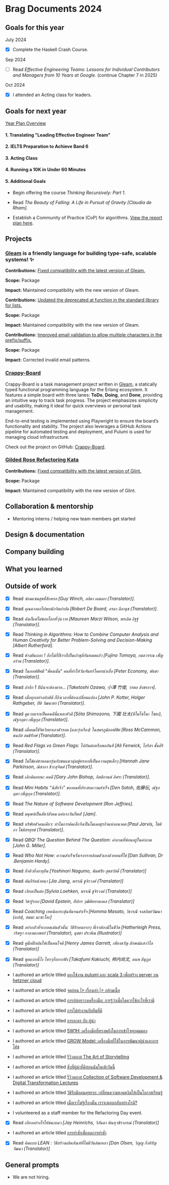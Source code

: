 # Brag Documents 2024

## Goals for this year

[comment]: # (* List the major goals here!)

July 2024

* [x] Complete the Haskell Crash Course.

Sep 2024

* [ ] Read _Effective Engineering Teams: Lessons for Individual Contributors and Managers from 10 Years at Google._  (continue Chapter 7 in 2025)

Oct 2024

* [x] I attended an Acting class for leaders.

## Goals for next year

[Year Plan Overview](https://github.com/mrgleam/brag-documents/blob/main/Year%20Plan%20Overview/2025/2025.md)

#### 1. Translating "Leading Effective Engineer Team"

#### 2. IELTS Preparation to Achieve Band 6

#### 3. Acting Class

#### 4. Running a 10K in Under 60 Minutes

#### 5. Additional Goals

* Begin offering the course _Thinking Recursively: Part 1_.

* Read _The Beauty of Falling: A Life in Pursuit of Gravity [Claudia de Rham]._

* Establish a Community of Practice (CoP) for algorithms. [View the report plan here](https://github.com/mrgleam/CoP-Algorithms/blob/main/README.md).


[comment]: # (* If it's getting towards the end of the year, maybe start writing down what might be the goals for next year.)

## Projects

### [Gleam](https://github.com/gleam-lang/gleam) is a friendly language for building type-safe, scalable systems! ✨

**Contributions:** [Fixed compatibility with the latest version of Gleam.](https://github.com/lpil/zeptomail/pull/1)
  
**Scope:** Package
  
**Impact:** Maintained compatibility with the new version of Gleam.

**Contributions:** [Updated the deprecated at function in the standard library for lists.](https://github.com/mrdimosthenis/minigen/pull/4)
  
**Scope:** Package
  
**Impact:** Maintained compatibility with the new version of Gleam.

**Contributions:** [Improved email validation to allow multiple characters in the prefix/suffix.](https://github.com/sporto/gleam-valid/pull/4)
  
**Scope:** Package
  
**Impact:** Corrected invalid email patterns.

### [Crappy-Board](https://github.com/mrgleam/crappy-board)

Crappy-Board is a task management project written in [Gleam](https://github.com/gleam-lang/gleam), a statically typed functional programming language for the Erlang ecosystem. It features a simple board with three lanes: **ToDo**, **Doing**, and **Done**, providing an intuitive way to track task progress. The project emphasizes simplicity and usability, making it ideal for quick overviews or personal task management.

End-to-end testing is implemented using Playwright to ensure the board’s functionality and stability. The project also leverages a GitHub Actions pipeline for automated testing and deployment, and Pulumi is used for managing cloud infrastructure.

Check out the project on GitHub: [Crappy-Board](https://github.com/mrgleam/crappy-board).

### [Gilded Rose Refactoring Kata](https://github.com/emilybache/GildedRose-Refactoring-Kata)

**Contributions:** [Fixed compatibility with the latest version of Glint.](https://github.com/emilybache/GildedRose-Refactoring-Kata/pull/577)
  
**Scope:** Package
  
**Impact:** Maintained compatibility with the new version of Glint.

## Collaboration & mentorship
* Mentoring interns / helping new team members get started

## Design & documentation

## Company building

## What you learned

## Outside of work

* [x] Read _ซ่อมแซมสุขที่สึกหรอ [Guy Winch, ลลิตา ผลผลา (Translator)]_.

* [x] Read _คุณคางคกไปพบนักจิตบำบัด [Robert De Board, อรดา ลีลานุช (Translator)]_.

* [x] Read _ฉันก็แค่ไม่ชอบโลกที่วุ่นวาย [Maureen Marzi Wilson, พรเลิศ อิฐฐ์ (Translator)]_.

* [x] Read _Thinking in Algorithms: How to Combine Computer Analysis and Human Creativity for Better Problem-Solving and Decision-Making [Albert Rutherford]_.

* [x] Read _ช่างมันเถอะ ! อีกไม่กี่ปีเราก็เป็นเถ้าธุลีกันหมดแล้ว [Fujino Tomoya, กมลวรรณ เพ็ญอร่าม (Translator)]_.

* [x] Read _ในออฟฟิศมี "พี่คนนั้น" คนที่ทำให้วันจันทร์โคตรน่าเบื่อ [Peter Economy, พัดชา (Translator)]_.

* [x] Read _ถ้าอีก 1 ปีฉันจะต้องตาย... [Taketoshi Ozawa, 小澤 竹俊, วรพล สิงขรอาจ]_.

* [x] Read _เมื่อทุกอย่างปกติดี ก็ถึงเวลาที่ต้องเปลี่ยนแปลง [John P. Kotter, Holger Rathgeber, ปิติ วัฒนาธร (Translator)]_.

* [x] Read _ดูแวบแรกเป็นคนดีนี่แหละตัวดี [Sōta Shimozono, 下園 壮太(ชิโมโซโนะ โซตะ), ณัฐกฤตา เพ็ญกุล (Translator)]_.

* [x] Read _เมื่อผมใช้จิตวิทยาเอาตัวรอด (และรุ่งเรือง) ในสมรภูมิออฟฟิศ [Ross McCammon, ธนภัส สมธิรักษ์ (Translator)]_.

* [x] Read _Red Flags vs Green Flags: ไปกันต่อหรือพอกันที [Ali Fenwick, ไอริสา ชั้นศิริ (Translator)]_.

* [x] Read _ไม่ใช่แค่ชาหอมกรุ่นกับขนแมวนุ่มฟูหรอกที่เป็นความสุขเล็กๆ [Hannah Jane Parkinson, ณิชาภา ชิวะสุจินต์ (Translator)]_.

* [x] Read _เลิกคิดลบนะ คนดี [Gary John Bishop, กิตติกานต์ อิศระ (Translator)]_.

* [x] Read _Mini Habits “นิสัยจิ๋ว” ของคนที่ประสบความสำเร็จ [Den Satoh, 佐藤伝, ณัฐกฤตา เพ็ญกุล (Translator)]_.

* [x] Read _The Nature of Software Development [Ron Jeffries]_.

* [x] Read _มนุษย์เป็นสัตว์สังคม แค่บางวันก็พอ! [Jam]_.

* [x] Read _บริษัทตัวคนเดียว: ทำไมการคิดเล็กจึงเป็นโมเดลธุรกิจแห่งอนาคต [Paul Jarvis, โชติกา โชติสรยุทธ์ (Translator)]_.

* [x] Read _QBQ! The Question Behind The Question: คำถามที่ซ่อนอยู่ในคำถาม [John G. Miller]_.

* [x] Read _Who Not How: ความสำเร็จเริ่มจากรายล้อมตัวเองด้วยคนที่ใช่ [Dan Sullivan, Dr .Benjamin Hardy]_.

* [x] Read _ยิ่งหิวยิ่งอายุยืน [Yoshinori Nagumo, พิมพ์รัก สุขสวัสดิ์ (Translator)]_

* [x] Read _คัมภีร์หน้าหนา [Jia Jiang, พรรณี ชูจิรวงศ์ (Translator)]_

* [x] Read _เงียบเป็นต่อ [Sylvia Loehken, พรรณี ชูจิรวงศ์ (Translator)]_

* [x] Read _วิชารู้รอบ [David Epstein, ทีปกร วุฒิพิทยามงคล (Translator)]_

* [x] Read _Coaching เทคนิคกระตุ้นทีมจนสำเร็จ [Homma Masato, วิธารณี จงสถิตย์วัฒนา (แปล), ฮมมะ มะซะโตะ]_

* [x] Read _อย่ากลัวที่จะกอดเม่นตัวนั้น: วิธีรักคนยากๆ ที่เราต้องมีในชีวิต [Hatherleigh Press, วริษฐา กาลามเกษตร์
(Translator), นุชชา ประพิณ (Illustrator)]_

* [x] Read _คู่มือฝึกฝนให้เป็นคนใจดี [Henry James Garrett, เพียงขวัญ ลักษณ์แสงวิไล (Translator)]_

* [x] Read _พูดแบบนี้ไง ใครๆก็อยากฟัง [Takafumi Kakiuchi, 柿内尚文, ดนพ ลีนุกูล (Translator)]_

* I authored an article titled [ลองใช้งาน pulumi และ scala 3 เพื่อสร้าง server บน hetzner cloud](https://medium.com/odds-team/ลองใช้งาน-pulumi-และ-scala-3-เพื่อสร้าง-server-บน-hetzner-cloud-a442b02b6436)

* I authored an article titled [จุดอ่อน |> เรื่องเล่า |> กล้ามเนื้อ](https://medium.com/@mrgleam/จุดอ่อน-เรื่องเล่า-กล้ามเนื้อ-a4c0aea3ba6a)

* I authored an article titled [การปล่อยวางเครื่องมือ: การรู้ว่าเมื่อใดควรใช้อะไรที่เรามี](https://medium.com/odds-team/การปล่อยวางเครื่องมือ-การรู้ว่าเมื่อใดควรใช้อะไรที่เรามี-78e1367652cd)

* I authored an article titled [การได้ทำงานกับทีมที่ดี](https://medium.com/@mrgleam/การได้ทำงานกับทีมที่ดี-e1517ba4a456)

* I authored an article titled [การละคร กับ ผู้นำ](https://medium.com/odds-team/การละคร-กับ-ผู้นำ-f4b2e2e64490)

* I authored an article titled [5W1H: เครื่องมือที่ทรงพลังในการเข้าใจทุกมุมมอง](https://medium.com/odds-team/5w1h-เครื่องมือที่ทรงพลังในการเข้าใจทุกมุมมอง-22b16d6522b7)

* I authored an article titled [GROW Model: เครื่องมือที่ใช้ในการพัฒนาผู้นำและการโค้ช](https://medium.com/odds-team/grow-model-เครื่องมือที่ทรงพลังในการพัฒนาผู้นำและการโค้ช-dc5e0f5dfe42)

* I authored an article titled [รีวิวคลาส The Art of Storytelling](https://medium.com/odds-team/รีวิวคลาส-the-art-of-storytelling-0551e0c356ae)

* I authored an article titled [สิ่งที่ผู้นำที่ดีสอนฉันในเช้าวันนี้](https://medium.com/odds-team/สิ่งที่ผู้นำที่ดีสอนฉันในเช้าวันนี้-ee9f0c5d1ac9)

* I authored an article titled [รีวิวคลาส Collection of Software Development & Digital Transformation Lectures](https://medium.com/@mrgleam/รีวิวคลาส-collection-of-software-development-digital-transformation-lectures-09939c991eb5)

* I authored an article titled [วิธีรับมือคนคุยยาก: เปลี่ยนความหงุดหงิดให้เป็นโอกาสเรียนรู้](https://medium.com/odds-team/วิธีรับมือคนคุยยาก-เปลี่ยนความหงุดหงิดให้เป็นโอกาสเรียนรู้-b58443731168)

* I authored an article titled [เมื่อเราไม่รู้เรื่องนั้น เราจะตอบกลับอย่างไรดี?](https://medium.com/odds-team/เมื่อเราไม่รู้เรื่องนั้น-เราจะตอบกลับอย่างไรดี-cb390e6919a4)

* I volunteered as a staff member for the Refactoring Day event.

* [x] Read _เถียงอย่างไรให้ชนะแมว [Jay Heinrichs, วิกันดา พินทุวชิราภรณ์ (Translator)]_

* I authored an article titled [การทำซ้ำเพื่อลดการทำซ้ำ](https://medium.com/odds-team/การทำซ้ำเพื่อลดการทำซ้ำ-59a297e8c023)

* [x] Read _คิดแบบ LEAN : วิธีสร้างผลิตภัณฑ์ที่ไม่มีวันล้มเหลว [Dan Olsen, วิญญู กิ่งหิรัญวัฒนา (Translator)]_

## General prompts

* We are not hiring.
